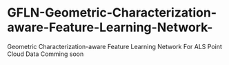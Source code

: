 # GFLN-Geometric-Characterization-aware-Feature-Learning-Network-
Geometric Characterization-aware Feature Learning Network For ALS Point Cloud Data
Comming soon
